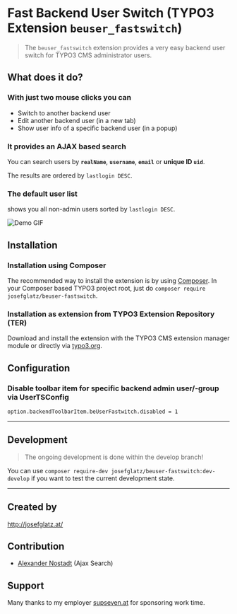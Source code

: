 Fast Backend User Switch (TYPO3 Extension `beuser_fastswitch`)
==============================================================

> The `beuser_fastswitch` extension provides a very easy backend user
> switch for TYPO3 CMS administrator users.

## What does it do?

### With just two mouse clicks you can

* Switch to another backend user
* Edit another backend user (in a new tab)
* Show user info of a specific backend user (in a popup)

### It provides an AJAX based search

You can search users by **`realName`**, **`username`**, **`email`** or
**unique ID `uid`**.

The results are ordered by `lastlogin DESC`.

### The default user list

shows you all non-admin users sorted by `lastlogin DESC`.

![Demo GIF](https://raw.githubusercontent.com/josefglatz/beuser_fastswitch/master/Documentation/Images/beuser-fastswitch-v1-0-2.gif "Extension Demo v1.0.2 and TYPO3 CMS 8.7LTS")

## Installation

### Installation using Composer

The recommended way to install the extension is by using
[Composer](https://getcomposer.org/). In your Composer based TYPO3
project root, just do `composer require josefglatz/beuser-fastswitch`.

### Installation as extension from TYPO3 Extension Repository (TER)

Download and install the extension with the TYPO3 CMS extension manager
module or directly via
[typo3.org](https://typo3.org/extensions/repository/view/beuser_fastswitch).

## Configuration

### Disable toolbar item for specific backend admin user/-group via UserTSConfig

```
option.backendToolbarItem.beUserFastwitch.disabled = 1
```

---

## Development

> The ongoing development is done within the develop branch!

You can use `composer require-dev
josefglatz/beuser-fastswitch:dev-develop` if you want to test the
current development state.

---

## Created by

http://josefglatz.at/

## Contribution

* [Alexander Nostadt](https://github.com/AMartinNo1) (Ajax Search)

## Support

Many thanks to my employer [supseven.at](https://www.supseven.at/) for
sponsoring work time.
